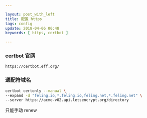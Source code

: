 ```yaml
---

layout: post_with_left
title: 配置 https
tags: config
update: 2018-04-06 00:48
keywords: [ https, certbot ]

---
```


### certbot 官网

`https://certbot.eff.org/`


### 通配符域名
```sh
certbot certonly --manual \
--expand -d "feling.io,*.feling.io,feling.net,*.feling.net" \
--server https://acme-v02.api.letsencrypt.org/directory 
```

只能手动 renew 